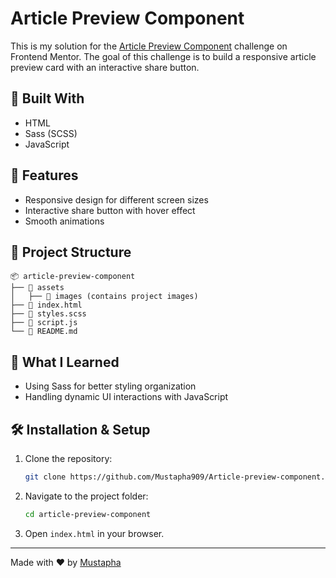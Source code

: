 # Article Preview Component

This is my solution for the [Article Preview Component](https://www.frontendmentor.io/challenges/article-preview-component-dYBN_pYFT) challenge on Frontend Mentor. The goal of this challenge is to build a responsive article preview card with an interactive share button.

## 🔧 Built With

- HTML
- Sass (SCSS)
- JavaScript

## 🎯 Features

- Responsive design for different screen sizes
- Interactive share button with hover effect
- Smooth animations

## 📂 Project Structure

```
📦 article-preview-component
├── 📂 assets
│   ├── 📄 images (contains project images)
├── 📄 index.html
├── 📄 styles.scss
├── 📄 script.js
└── 📄 README.md
```

## 📖 What I Learned

- Using Sass for better styling organization
- Handling dynamic UI interactions with JavaScript

## 🛠 Installation & Setup

1. Clone the repository:
   ```sh
   git clone https://github.com/Mustapha909/Article-preview-component.git
   ```
2. Navigate to the project folder:
   ```sh
   cd article-preview-component
   ```
3. Open `index.html` in your browser.

---

Made with ❤️ by [Mustapha](https://github.com/Mustapha909)
